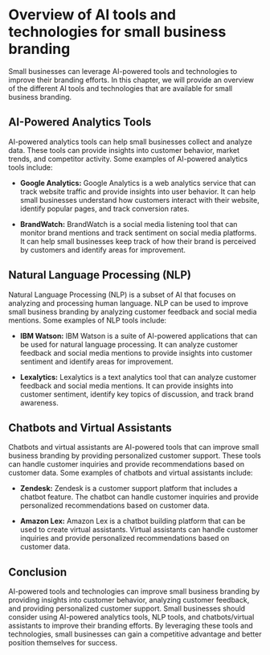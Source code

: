 Overview of AI tools and technologies for small business branding
======================================================================================================================================================

Small businesses can leverage AI-powered tools and technologies to improve their branding efforts. In this chapter, we will provide an overview of the different AI tools and technologies that are available for small business branding.

AI-Powered Analytics Tools
--------------------------

AI-powered analytics tools can help small businesses collect and analyze data. These tools can provide insights into customer behavior, market trends, and competitor activity. Some examples of AI-powered analytics tools include:

* **Google Analytics:** Google Analytics is a web analytics service that can track website traffic and provide insights into user behavior. It can help small businesses understand how customers interact with their website, identify popular pages, and track conversion rates.

* **BrandWatch:** BrandWatch is a social media listening tool that can monitor brand mentions and track sentiment on social media platforms. It can help small businesses keep track of how their brand is perceived by customers and identify areas for improvement.

Natural Language Processing (NLP)
---------------------------------

Natural Language Processing (NLP) is a subset of AI that focuses on analyzing and processing human language. NLP can be used to improve small business branding by analyzing customer feedback and social media mentions. Some examples of NLP tools include:

* **IBM Watson:** IBM Watson is a suite of AI-powered applications that can be used for natural language processing. It can analyze customer feedback and social media mentions to provide insights into customer sentiment and identify areas for improvement.

* **Lexalytics:** Lexalytics is a text analytics tool that can analyze customer feedback and social media mentions. It can provide insights into customer sentiment, identify key topics of discussion, and track brand awareness.

Chatbots and Virtual Assistants
-------------------------------

Chatbots and virtual assistants are AI-powered tools that can improve small business branding by providing personalized customer support. These tools can handle customer inquiries and provide recommendations based on customer data. Some examples of chatbots and virtual assistants include:

* **Zendesk:** Zendesk is a customer support platform that includes a chatbot feature. The chatbot can handle customer inquiries and provide personalized recommendations based on customer data.

* **Amazon Lex:** Amazon Lex is a chatbot building platform that can be used to create virtual assistants. Virtual assistants can handle customer inquiries and provide personalized recommendations based on customer data.

Conclusion
----------

AI-powered tools and technologies can improve small business branding by providing insights into customer behavior, analyzing customer feedback, and providing personalized customer support. Small businesses should consider using AI-powered analytics tools, NLP tools, and chatbots/virtual assistants to improve their branding efforts. By leveraging these tools and technologies, small businesses can gain a competitive advantage and better position themselves for success.
